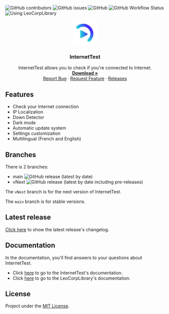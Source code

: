 ![GitHub contributors](https://img.shields.io/github/contributors/Leo-Corporation/LABS-ExperimentalConsole)
![GitHub issues](https://img.shields.io/github/issues/Leo-Corporation/InternetTest)
![GitHub](https://img.shields.io/github/license/Leo-Corporation/InternetTest)
![GitHub Workflow Status](https://img.shields.io/github/workflow/status/Leo-Corporation/InternetTest/.NET%20Framework%20CI)
![Using LeoCorpLibrary](https://img.shields.io/badge/using-LeoCorpLibrary-blue)
<br />
<p align="center">
  <a href="https://github.com/Leo-Corporation/InternetTest">
    <img src=".github/images/logo.png" alt="Logo" width="80" height="80">
  </a>

  <h3 align="center">InternetTest</h3>

  <p align="center">
    InternetTest allows you to check if you're connected to Internet.
    <br />
    <a href="https://bit.ly/DownloadInternetTest"><strong>Download »</strong></a>
    <br />
    <a href="https://github.com/Leo-Corporation/InternetTest/issues/new?assignees=&labels=bug&template=bug_report.md&title=%5BBug%5D+">Report Bug</a>
    ·
    <a href="https://github.com/Leo-Corporation/InternetTest/issues/new?assignees=&labels=enhancement&template=feature_request.md&title=%5BEnhancement%5D+">Request Feature</a>
    ·
    <a href="https://github.com/Leo-Corporation/InternetTest/releases">Releases</a>

  </p>
</p>

## Features
* Check your Internet connection
* IP Localization
* Down Detector
* Dark mode
* Automatic update system
* Settings customization
* Multilingual (French and English)

## Branches
There is 2 branches: 
* main ![GitHub release (latest by date)](https://img.shields.io/github/v/release/Leo-Corporation/InternetTest)
* vNext ![GitHub release (latest by date including pre-releases)](https://img.shields.io/github/v/release/Leo-Corporation/InternetTest?include_prereleases)

The ``vNext`` branch is for the next version of InternetTest.

The ``main`` branch is for stable versions.
## Latest release
[Click here](https://github.com/Leo-Corporation/InternetTest/releases) to show the latest release's changelog.
## Documentation 
In the documentation, you'll find answers to your questions about InternetTest.

- Click [here](https://github.com/Leo-Corporation/InternetTest/wiki) to go to the InternetTest's documentation.
- Click [here](https://github.com/Leo-Corporation/LeoCorpLibrary/wiki) to go to the LeoCorpLibrary's documentation.
## License
Project under the [MIT License](https://github.com/Leo-Corporation/InternetTest/blob/main/LICENSE).
